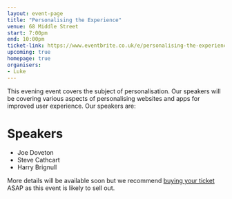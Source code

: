 ```yaml
---
layout: event-page  
title: "Personalising the Experience"
venue: 68 Middle Street
start: 7:00pm
end: 10:00pm
ticket-link: https://www.eventbrite.co.uk/e/personalising-the-experience-tickets-21256301169?ref=estw
upcoming: true
homepage: true
organisers:
- Luke
---
```


This evening event covers the subject of personalisation. Our speakers will be covering various aspects of personalising websites and apps for improved user experience. Our speakers are:

# Speakers
* Joe Doveton
* Steve Cathcart
* Harry Brignull

More details will be available soon but we recommend <a href='https://www.eventbrite.co.uk/e/personalising-the-experience-tickets-21256301169?ref=estw'>buying your ticket<a/> ASAP as this event is likely to sell out.

